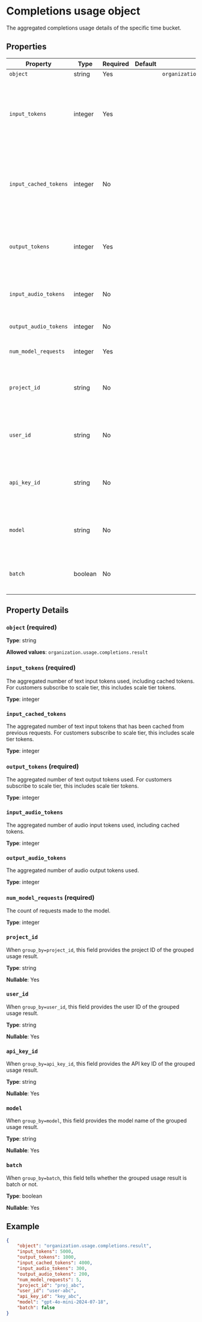 # Completions usage object

The aggregated completions usage details of the specific time bucket.

## Properties

| Property | Type | Required | Default | Allowed Values | Description |
| -------- | ---- | -------- | ------- | -------------- | ----------- |
| `object` | string | Yes |  | `organization.usage.completions.result` |  |
| `input_tokens` | integer | Yes |  |  | The aggregated number of text input tokens used, including cached tokens. For customers subscribe to scale tier, this includes scale tier tokens. |
| `input_cached_tokens` | integer | No |  |  | The aggregated number of text input tokens that has been cached from previous requests. For customers subscribe to scale tier, this includes scale tier tokens. |
| `output_tokens` | integer | Yes |  |  | The aggregated number of text output tokens used. For customers subscribe to scale tier, this includes scale tier tokens. |
| `input_audio_tokens` | integer | No |  |  | The aggregated number of audio input tokens used, including cached tokens. |
| `output_audio_tokens` | integer | No |  |  | The aggregated number of audio output tokens used. |
| `num_model_requests` | integer | Yes |  |  | The count of requests made to the model. |
| `project_id` | string | No |  |  | When `group_by=project_id`, this field provides the project ID of the grouped usage result. |
| `user_id` | string | No |  |  | When `group_by=user_id`, this field provides the user ID of the grouped usage result. |
| `api_key_id` | string | No |  |  | When `group_by=api_key_id`, this field provides the API key ID of the grouped usage result. |
| `model` | string | No |  |  | When `group_by=model`, this field provides the model name of the grouped usage result. |
| `batch` | boolean | No |  |  | When `group_by=batch`, this field tells whether the grouped usage result is batch or not. |

## Property Details

### `object` (required)

**Type**: string

**Allowed values**: `organization.usage.completions.result`

### `input_tokens` (required)

The aggregated number of text input tokens used, including cached tokens. For customers subscribe to scale tier, this includes scale tier tokens.

**Type**: integer

### `input_cached_tokens`

The aggregated number of text input tokens that has been cached from previous requests. For customers subscribe to scale tier, this includes scale tier tokens.

**Type**: integer

### `output_tokens` (required)

The aggregated number of text output tokens used. For customers subscribe to scale tier, this includes scale tier tokens.

**Type**: integer

### `input_audio_tokens`

The aggregated number of audio input tokens used, including cached tokens.

**Type**: integer

### `output_audio_tokens`

The aggregated number of audio output tokens used.

**Type**: integer

### `num_model_requests` (required)

The count of requests made to the model.

**Type**: integer

### `project_id`

When `group_by=project_id`, this field provides the project ID of the grouped usage result.

**Type**: string

**Nullable**: Yes

### `user_id`

When `group_by=user_id`, this field provides the user ID of the grouped usage result.

**Type**: string

**Nullable**: Yes

### `api_key_id`

When `group_by=api_key_id`, this field provides the API key ID of the grouped usage result.

**Type**: string

**Nullable**: Yes

### `model`

When `group_by=model`, this field provides the model name of the grouped usage result.

**Type**: string

**Nullable**: Yes

### `batch`

When `group_by=batch`, this field tells whether the grouped usage result is batch or not.

**Type**: boolean

**Nullable**: Yes

## Example

```json
{
    "object": "organization.usage.completions.result",
    "input_tokens": 5000,
    "output_tokens": 1000,
    "input_cached_tokens": 4000,
    "input_audio_tokens": 300,
    "output_audio_tokens": 200,
    "num_model_requests": 5,
    "project_id": "proj_abc",
    "user_id": "user-abc",
    "api_key_id": "key_abc",
    "model": "gpt-4o-mini-2024-07-18",
    "batch": false
}

```

